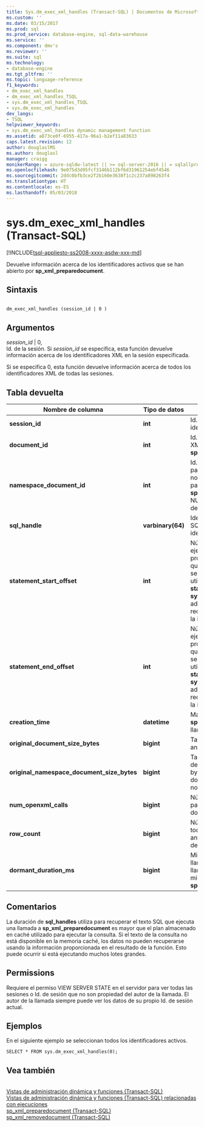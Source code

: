 ```yaml
---
title: Sys.dm_exec_xml_handles (Transact-SQL) | Documentos de Microsoft
ms.custom: ''
ms.date: 03/15/2017
ms.prod: sql
ms.prod_service: database-engine, sql-data-warehouse
ms.service: ''
ms.component: dmv's
ms.reviewer: ''
ms.suite: sql
ms.technology:
- database-engine
ms.tgt_pltfrm: ''
ms.topic: language-reference
f1_keywords:
- dm_exec_xml_handles
- dm_exec_xml_handles_TSQL
- sys.dm_exec_xml_handles_TSQL
- sys.dm_exec_xml_handles
dev_langs:
- TSQL
helpviewer_keywords:
- sys.dm_exec_xml_handles dynamic management function
ms.assetid: a873ce0f-6955-417a-96a1-b2ef11a83633
caps.latest.revision: 12
author: douglaslMS
ms.author: douglasl
manager: craigg
monikerRange: = azure-sqldw-latest || >= sql-server-2016 || = sqlallproducts-allversions
ms.openlocfilehash: 9e075d3d95fcf3146b112bf6d31961254ebf4546
ms.sourcegitcommit: 2ddc0bfb3ce2f2b160e3638f1c2c237a898263f4
ms.translationtype: HT
ms.contentlocale: es-ES
ms.lasthandoff: 05/03/2018
---
```

# <a name="sysdmexecxmlhandles-transact-sql"></a>sys.dm_exec_xml_handles (Transact-SQL)
[!INCLUDE[tsql-appliesto-ss2008-xxxx-asdw-xxx-md](../../includes/tsql-appliesto-ss2008-xxxx-asdw-xxx-md.md)]

  Devuelve información acerca de los identificadores activos que se han abierto por **sp_xml_preparedocument**.  
  
## <a name="syntax"></a>Sintaxis  
  
```  
  
dm_exec_xml_handles (session_id | 0 )  
```  
  
## <a name="arguments"></a>Argumentos  
 *session_id* | 0,  
 Id. de la sesión. Si *session_id* se especifica, esta función devuelve información acerca de los identificadores XML en la sesión especificada.  
  
 Si se especifica 0, esta función devuelve información acerca de todos los identificadores XML de todas las sesiones.  
  
## <a name="table-returned"></a>Tabla devuelta  
  
|Nombre de columna|Tipo de datos|Description|  
|-----------------|---------------|-----------------|  
|**session_id**|**int**|Id. de la sesión que contiene este identificador del documento XML.|  
|**document_id**|**int**|Id. de identificador de documento XML devuelto por **sp_xml_preparedocument**.|  
|**namespace_document_id**|**int**|Id. de identificador interno usado para el documento de espacio de nombres asociado que se ha pasado como tercer parámetro a **sp_xml_preparedocument**. Es NULL si no hay ningún documento de espacio de nombres.|  
|**sql_handle**|**varbinary(64)**|Identificador del texto del código SQL en el que se ha definido el identificador.|  
|**statement_start_offset**|**int**|Número de caracteres está ejecutando actualmente del lote o procedimiento almacenado en el que el **sp_xml_preparedocument** se produce la llamada. Puede utilizarse junto con la **sql_handle**, **statement_end_offset**y el **sys.dm_exec_sql_text** función de administración dinámica para recuperar el actualmente ejecutar la instrucción para la solicitud.|  
|**statement_end_offset**|**int**|Número de caracteres está ejecutando actualmente del lote o procedimiento almacenado en el que el **sp_xml_preparedocument** se produce la llamada. Puede utilizarse junto con la **sql_handle**, **statement_start_offset**y el **sys.dm_exec_sql_text** función de administración dinámica para recuperar el actualmente ejecutar la instrucción para la solicitud.|  
|**creation_time**|**datetime**|Marca de tiempo cuando **sp_xml_preparedocument** se llamó.|  
|**original_document_size_bytes**|**bigint**|Tamaño del documento XML no analizado, en bytes.|  
|**original_namespace_document_size_bytes**|**bigint**|Tamaño del documento de espacio de nombres XML no analizado, en bytes. Es NULL si no hay ningún documento de espacio de nombres.|  
|**num_openxml_calls**|**bigint**|Número de llamadas OPENXML para este identificador de documento.|  
|**row_count**|**bigint**|Número de filas devueltas por todas las llamadas OPENXML anteriores para este identificador de documento.|  
|**dormant_duration_ms**|**bigint**|Milisegundos desde la última llamada OPENXML. Si no se ha llamado OPENXML, devuelve los milisegundos desde el **sp_xml_preparedocument**llamada.|  
  
## <a name="remarks"></a>Comentarios  
 La duración de **sql_handles** utiliza para recuperar el texto SQL que ejecuta una llamada a **sp_xml_preparedocument** es mayor que el plan almacenado en caché utilizado para ejecutar la consulta. Si el texto de la consulta no está disponible en la memoria caché, los datos no pueden recuperarse usando la información proporcionada en el resultado de la función. Esto puede ocurrir si está ejecutando muchos lotes grandes.  
  
## <a name="permissions"></a>Permissions  
 Requiere el permiso VIEW SERVER STATE en el servidor para ver todas las sesiones o Id. de sesión que no son propiedad del autor de la llamada. El autor de la llamada siempre puede ver los datos de su propio Id. de sesión actual.      
  
## <a name="examples"></a>Ejemplos  
 En el siguiente ejemplo se seleccionan todos los identificadores activos.  
  
```  
SELECT * FROM sys.dm_exec_xml_handles(0);  
```  
  
## <a name="see-also"></a>Vea también  
 <br>[Vistas de administración dinámica y funciones (Transact-SQL)](~/relational-databases/system-dynamic-management-views/system-dynamic-management-views.md)
 <br>[Vistas de administración dinámica y funciones (Transact-SQL) relacionadas con ejecuciones](../../relational-databases/system-dynamic-management-views/execution-related-dynamic-management-views-and-functions-transact-sql.md)
 <br>[sp_xml_preparedocument (Transact-SQL)](../system-stored-procedures/sp-xml-preparedocument-transact-sql.md)
 <br>[sp_xml_removedocument (Transact-SQL)](../system-stored-procedures/sp-xml-removedocument-transact-sql.md)


 
  
  
